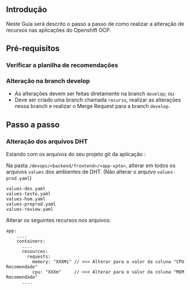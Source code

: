 ## Introdução

Neste Guia será descrito o passo a passo de como realizar a alteração de recursos nas aplicações do Openshift OCP.

## Pré-requisitos

### Verificar a planilha de recomendações

### Alteração na branch develop

- As alterações devem ser feitas diretamente na branch `develop`; ou
- Deve ser criado uma branch chamada `recurso`, realizar as alterações nessa branch e realizar o Merge Request para a branch `develop`.


## Passo a passo

### Alteração dos arquivos DHT

Estando com os arquivos do seu projeto git da aplicação <app-xpto>:

Na pasta `/devops/<backend/frontend>/<app-xpto>`, alterar em todos os arquivos `values` dos ambientes de DHT. (Não alterar o arquivo `values-prod.yaml`)
```
values-des.yaml
values-teste.yaml
values-hom.yaml
values-preprod.yaml
values-review.yaml
```

Alterar os seguintes recursos nos arquivos:

```
app:
    ....
    containers:
      ....
      resources:
        requests:
          memory: "XXXMi" // <<< Alterar para o valor da coluna "CPU Recomendado"
          cpu: "XXXm"     // <<< Alterar para o valor da coluna "MEM Recomendado"
      ....
```





